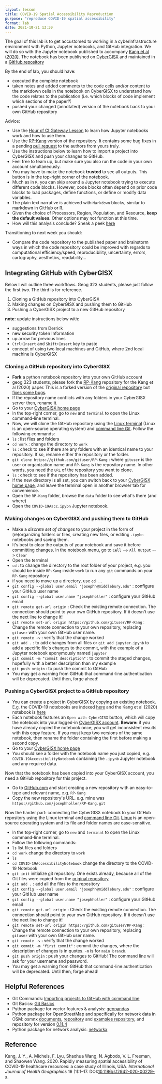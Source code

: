```yaml
---
layout: lesson
title: COVID-19 Spatial Accessibility Reproduction
purpose: "reproduce COVID-19 spatial accessibility"
format: lab
date: 2021-10-21 13:30
---
```


The goal of this lab is to get accustomed to working in a cyberinfrastructure environment with Python, Jupyter notebooks, and GitHub integration. We will do so with the Jupyter notebook published to accompany [Kang et al (2020)](https://doi.org/10.1186/s12942-020-00229-x). The notebook has been published on [CyberGISX](https://cybergisxhub.cigi.illinois.edu/notebook/rapidly-measuring-spatial-accessibility-of-covid-19-healthcare-resources-a-case-study-of-illinois-usa/) and maintained in a [GitHub repository](https://github.com/cybergis/COVID-19AccessibilityNotebook)

By the end of lab, you should have:
- executed the complete notebook
- taken notes and added comments to the code cells and/or content to the markdown cells in the notebook on CyberGISX to understand how the code relates to the publication (i.e. which blocks of code implement which sections of the paper?)
- pushed your changed (annotated) version of the notebook back to your own GitHub repository

Advice:
- Use the [Hour of CI Gateway Lesson](2021-05-10-hourCI) to learn how Jupyter notebooks work and how to use them.
- Use the [RP-Kang](https://github.com/GIS4DEV/RP-Kang) version of the repository. It contains some bug fixes in a pending [pull request](https://github.com/cybergis/COVID-19AccessibilityNotebook/pull/1) to the authors from yours truly.
- Use the instructions below to learn how to import a project into CyberGISX and push your changes to GitHub.
- Feel free to team up, but make sure you also run the code in your own account simultaneously.
- You may have to make the notebook **trusted** to see all outputs. This button is in the top-right corner of the notebook.
- Much as in `R`, you can skip around a Jupyter notebook trying to execute different code blocks. However, code blocks often depend on prior code blocks to load packages, define functions, or define or modify data variables.
- The plain text narrative is achieved with `Markdown` blocks, similar to markdown in GitHub or R.
- Given the choice of Processors, Region, Population, and Resource, **keep the default values**. Other options may not function at this time.
- How will this analysis conclude? Sneak a peek [here](2021-05-19-whereCovid19)

Transitioning to next week you should:
- Compare the code repository to the published paper and brainstorm ways in which the code repository could be improved with regards to computational efficiency/speed, reproducibility, uncertainty, errors, cartography, aesthetics, readability...

## Integrating GitHub with CyberGISX

Below I will outline three workflows. Geog 323 students, please just follow the first two. The third is for reference.
1. Cloning a GitHub repository into CyberGISX
1. Making changes on CyberGISX and pushing them to GitHub
1. Pushing a CyberGISX project to a new GitHub repository

**note:** update instructions below with:
- suggestions from Derrick
- new security token Information
- up arrow for previous lines
- `Ctrl+Insert` and `Shift+Insert` key to paste
- concept of using two local machines and GitHub, where 2nd local machine is CyberGISX

### Cloning a GitHub repository into CyberGISX

- **Fork** a python notebook repository into your own GitHub account
- geog 323 students, please fork the [RP-Kang](https://github.com/GIS4DEV/RP-Kang) repository for the Kang et al (2020) paper. This is a forked version of the [original repository](https://github.com/cybergis/COVID-19AccessibilityNotebook) but [fixes some bugs](https://github.com/cybergis/COVID-19AccessibilityNotebook/pull/1).
- If the repository name conflicts with any folders in your CyberGISX server then, rename it.
- Go to your [CyberGISX home page](https://cybergisx.cigi.illinois.edu)
- In the top-right corner, go to `new` and `terminal` to open the Linux command-line terminal.
- Now, we will clone the GitHub repository using the [Linux terminal](https://www.linux.org/) (Linux is an open-source operating system) and [command line Git](https://git-scm.com/book/en/v2/Getting-Started-The-Command-Line). Follow the following commands:
- `ls` : list files and folders
- `cd work` : change the directory to `work`
- `ls` : check to see if there are any folders with an identical name to your repository. If so, rename either the repository or the folder.
- `git clone https://github.com/gituser/RP-Kang`  : where `gituser` is the user or organization name and `RP-Kang` is the repository name. In other words, you need the `URL` of the repository you want to clone.
- `ls` : check to see if the repository has been added.
- If the new directory is all set, you can switch back to your [CyberGISX home page](https://cybergisx.cigi.illinois.edu), and leave the terminal open in another browser tab for convenience.
- Open the `RP-Kang` folder, browse the `data` folder to see what's there (and where)
- Open the `COVID-19Aacc.ipybn` Jupyter notebook.

### Making changes on CyberGISX and pushing them to GitHub

- Make a *discrete set of changes* to your project in the form of (re)organizing folders or files, creating new files, or editing `.ipybn` notebooks and saving them.
- It's best to clear the outputs of your notebook and save it before committing changes. In the notebook menu, go to `Cell` --> `All Output` --> `Clear`
- Open the terminal
- `cd` : to change the directory to the root folder of your project, e.g. you should be inside `RP-Kang` inside `work` to run any `git` commands on your `RP-Kang` repository
- if you need to move up a directory, use `cd ..`
- `git config --global user.email "josephh@middlebury.edu"` : configure your GitHub user name
- `git config --global user.name "josephholler"` : configure your GitHub email
- `git remote get-url origin` : Check the existing remote connection. The connection should point to your own GitHub repository. If it doesn't use the next line to change it!
- `git remote set-url origin https://github.com/gituser/RP-Kang` : Change the remote connection to your own repository, replacing `gituser` with your own GitHub user name.
- `git remote -v` : verify that the change worked
- `git add .` : to add changes from all files or `git add jupyter.ipynb` to add a specific file's changes to the commit, with the example of a Jupyter notebook eponymously named `jupyter`
- `git commit -m "commit description"` : to commit the staged changes, hopefully with a better description than my example
- `git push origin` : to push the commit to GitHub
- You may get a warning from GitHub that command-line authentication will be deprecated. Until then, forge ahead!

### Pushing a CyberGISX project to a GitHub repository

- You can create a project in CyberGISX by copying an existing notebook. E.g. the COVID-19 notebooks are indexed [here](https://cybergisxhub.cigi.illinois.edu/wherecovid-19/) and the Kang et al (2020) notebook is [here](https://cybergisxhub.cigi.illinois.edu/notebook/rapidly-measuring-spatial-accessibility-of-covid-19-healthcare-resources-a-case-study-of-illinois-usa/)
- Each notebook features an `Open with CyberGISX` button, which will copy the notebook into your logged-in [CyberGISX account](https://cybergisxhub.cigi.illinois.edu/registration). **Beware:** if you have already copied the notebook once, you will get inconsistent results with this copy feature. If you must keep two versions of the same notebook, then rename the folder containing the first before making a second copy.
- Go to your [CyberGISX home page](https://cybergisx.cigi.illinois.edu)
- You should see a folder with the notebook name you just copied, e.g. `COVID-19AccessibilityNotebook` containing the `.ipynb` Jupyter notebook and any required data.

Now that the notebook has been copied into your CyberGISX account, you need a GitHub repository for this project.

- Go to [GitHub.com](https://github.com) and start creating a new repository with an easy-to-type and relevant name, e.g. `RP-Kang`
- Copy the new repository's URL. e.g. mine was `https://github.com/josephholler/RP-Kang.git`

Now the harder part: connecting the CyberGISX notebook to your GitHub repository using the Linux terminal and [command line Git](https://git-scm.com/book/en/v2/Getting-Started-The-Command-Line). [Linux](https://www.linux.org/) is an open-source operating system and its file and folder names are case-sensitive.

- In the top-right corner, go to `new` and `terminal` to open the Linux command-line terminal.
- Follow the following commands:
- `ls`  list files and folders
- `cd work`  change the directory to `work`
- `ls`
- `cd COVID-19AccessibilityNotebook`  change the directory to the COVID-19 Notebook
- `git init`  initialize git repository. One exists already, because all of the Git files were copied from the [original repository](https://github.com/cybergis/COVID-19AccessibilityNotebook)
- `git add .` : add all the files to the repository
- `git config --global user.email "josephh@middlebury.edu"` : configure your GitHub user name
- `git config --global user.name "josephholler"` : configure your GitHub email
- `git remote get-url origin` : Check the existing remote connection. The connection should point to your own GitHub repository. If it doesn't use the next line to change it!
- `git remote set-url origin https://github.com/gituser/RP-Kang` : Change the remote connection to your own repository, replacing `gituser` with your own GitHub user name.
- `git remote -v` : verify that the change worked
- `git commit -m "first commit"` : commit the changes, where the description of changes is in quotes. `-m` is for `main branch`.
- `git push origin` : push your changes to GitHub! The command line will ask for your username and password.
- You may get a warning from GitHub that command-line authentication will be deprecated. Until then, forge ahead!

## Helpful References

- Git Commands: [Importing projects to GitHub with command line](https://docs.github.com/en/github/importing-your-projects-to-github/adding-an-existing-project-to-github-using-the-command-line)
- Git Basics: [Git Basics](https://git-scm.com/book/en/v2/Git-Basics-Getting-a-Git-Repository)
- Python package for vector features & analysis: [geopandas](https://geopandas.org/)
- Python package for OpenStreetMap and specifically for network data in OSM: osmnx [documents](https://osmnx.readthedocs.io/en/stable/), [repository](https://github.com/gboeing/osmnx) and [examples repository](https://github.com/gboeing/osmnx-examples), and repository for version [0.11.4](https://github.com/gboeing/osmnx/releases/tag/v0.11.4)
- Python package for network analysis: [networkx](https://networkx.org/)

## Reference

Kang, J. Y., A. Michels, F. Lyu, Shaohua Wang, N. Agbodo, V. L. Freeman, and Shaowen Wang. 2020. Rapidly measuring spatial accessibility of COVID-19 healthcare resources: a case study of Illinois, USA. *International Journal of Health Geographics* 19 (1):1–17. DOI:[10.1186/s12942-020-00229-x](https://doi.org/10.1186/s12942-020-00229-x).
